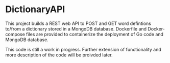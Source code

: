 # DictionaryAPI

This project builds a REST web API to POST and GET word defintions to/from a dictionary stored in a MongoDB database. Dockerfile and Docker-compose files are provided to containerize the deployment of Go code and MongoDB database. 

This code is still a work in progress. Further extension of functionality and more description of the code will be proivded later.
